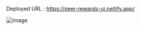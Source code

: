 Deployed URL : https://peer-rewards-ui.netlify.app/

![image](https://user-images.githubusercontent.com/22127725/225124231-64cde144-beca-454d-9521-1264383685fd.png)
